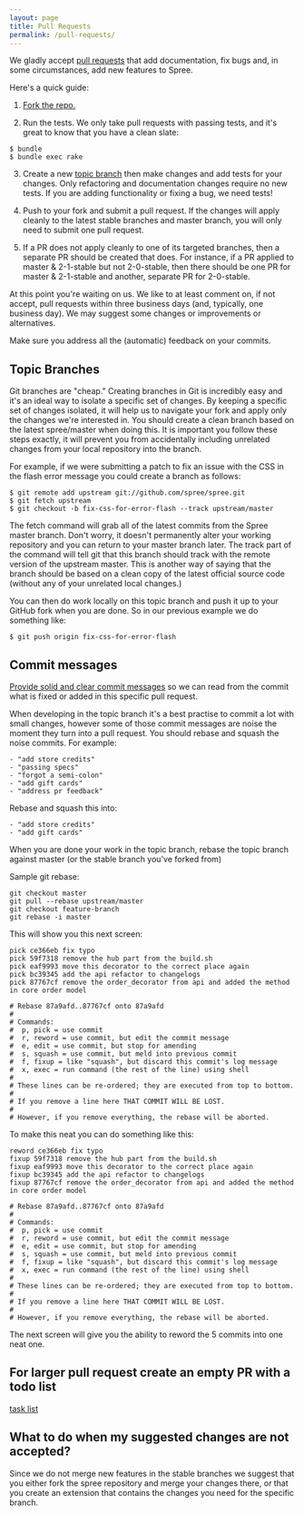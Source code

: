 ```yaml
---
layout: page
title: Pull Requests
permalink: /pull-requests/
---
```


We gladly accept [pull requests](https://help.github.com/articles/using-pull-requests) that add documentation, fix bugs and, in some circumstances,
add new features to Spree.

Here's a quick guide:

1. [Fork the repo.](https://help.github.com/articles/fork-a-repo/)

2. Run the tests. We only take pull requests with passing tests, and it's great
to know that you have a clean slate:

```shell
$ bundle
$ bundle exec rake
```

3. Create a new [topic branch](#topic_branches) then make changes and add tests for your changes. Only
refactoring and documentation changes require no new tests. If you are adding
functionality or fixing a bug, we need tests!

4. Push to your fork and submit a pull request. If the changes will apply cleanly
to the latest stable branches and master branch, you will only need to submit one
pull request.

5. If a PR does not apply cleanly to one of its targeted branches, then a separate
PR should be created that does. For instance, if a PR applied to master & 2-1-stable but not 2-0-stable, then there should be one PR for master & 2-1-stable and another, separate PR for 2-0-stable.

At this point you're waiting on us. We like to at least comment on, if not
accept, pull requests within three business days (and, typically, one business day).
We may suggest some changes or improvements or alternatives.

Make sure you address all the (automatic) feedback on your commits.

## Topic Branches

Git branches are "cheap." Creating branches in Git is incredibly easy and it's an ideal way to isolate a specific set of changes. By keeping a specific set of changes isolated, it will help us to navigate your fork and apply only the changes we're interested in. You should create a clean branch based on the latest spree/master when doing this. It is important you follow these steps exactly, it will prevent you from accidentally including unrelated changes from your local repository into the branch.

For example, if we were submitting a patch to fix an issue with the CSS in the flash error message you could create a branch as follows:

```shell
$ git remote add upstream git://github.com/spree/spree.git
$ git fetch upstream
$ git checkout -b fix-css-for-error-flash --track upstream/master
```

The fetch command will grab all of the latest commits from the Spree master branch. Don't worry, it doesn't permanently alter your working repository and you can return to your master branch later. The track part of the command will tell git that this branch should track with the remote version of the upstream master.  This is another way of saying that the branch should be based on a clean copy of the latest official source code (without any of your unrelated local changes.)

You can then do work locally on this topic branch and push it up to your GitHub fork when you are done. So in our previous example we do something like:

```shell
$ git push origin fix-css-for-error-flash
```

## Commit messages

[Provide solid and clear commit messages](http://tbaggery.com/2008/04/19/a-note-about-git-commit-messages.html) so we can read from the commit what is fixed or added in this specific pull request.

When developing in the topic branch it's a best practise to commit a lot with small changes, however some of those commit messages are noise the moment they turn into a pull request. You should rebase and squash the noise commits. For example:

```
- "add store credits"
- "passing specs"
- "forgot a semi-colon"
- "add gift cards"
- "address pr feedback"
```

Rebase and squash this into:

```
- "add store credits"
- "add gift cards"
```

When you are done your work in the topic branch, rebase the topic branch against master (or the stable branch you've forked from)

Sample git rebase:

```shell
git checkout master
git pull --rebase upstream/master
git checkout feature-branch
git rebase -i master
```

This will show you this next screen:

```
pick ce366eb fix typo
pick 59f7318 remove the hub part from the build.sh
pick eaf9993 move this decorator to the correct place again
pick bc39345 add the api refactor to changelogs
pick 87767cf remove the order_decorator from api and added the method in core order model

# Rebase 87a9afd..87767cf onto 87a9afd
#
# Commands:
#  p, pick = use commit
#  r, reword = use commit, but edit the commit message
#  e, edit = use commit, but stop for amending
#  s, squash = use commit, but meld into previous commit
#  f, fixup = like "squash", but discard this commit's log message
#  x, exec = run command (the rest of the line) using shell
#
# These lines can be re-ordered; they are executed from top to bottom.
#
# If you remove a line here THAT COMMIT WILL BE LOST.
#
# However, if you remove everything, the rebase will be aborted.
```

To make this neat you can do something like this:

```
reword ce366eb fix typo
fixup 59f7318 remove the hub part from the build.sh
fixup eaf9993 move this decorator to the correct place again
fixup bc39345 add the api refactor to changelogs
fixup 87767cf remove the order_decorator from api and added the method in core order model

# Rebase 87a9afd..87767cf onto 87a9afd
#
# Commands:
#  p, pick = use commit
#  r, reword = use commit, but edit the commit message
#  e, edit = use commit, but stop for amending
#  s, squash = use commit, but meld into previous commit
#  f, fixup = like "squash", but discard this commit's log message
#  x, exec = run command (the rest of the line) using shell
#
# These lines can be re-ordered; they are executed from top to bottom.
#
# If you remove a line here THAT COMMIT WILL BE LOST.
#
# However, if you remove everything, the rebase will be aborted.
```

The next screen will give you the ability to reword the 5 commits into one neat one.


## For larger pull request create an empty PR with a todo list

[task list](https://help.github.com/articles/writing-on-github/#task-lists)


## What to do when my suggested changes are not accepted?

Since we do not merge new features in the stable branches we suggest that you either
fork the spree repository and merge your changes there, or that you create an extension
that contains the changes you need for the specific branch.
